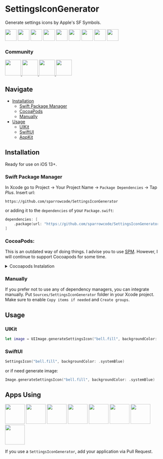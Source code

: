 # SettingsIconGenerator

Generate settings icons by Apple's SF Symbols.

<p float="left">
    <img src="https://cdn.ivanvorobei.io/github/sppermissions/permissions/notifications.png" width="38">
    <img src="https://cdn.ivanvorobei.io/github/sppermissions/permissions/location.png" width="38">
    <img src="https://cdn.ivanvorobei.io/github/sppermissions/permissions/microphone.png" width="38">
    <img src="https://cdn.ivanvorobei.io/github/sppermissions/permissions/motion.png" width="38">
    <img src="https://cdn.ivanvorobei.io/github/sppermissions/permissions/music.png" width="38">
    <img src="https://cdn.ivanvorobei.io/github/sppermissions/permissions/speech.png" width="38">
    <img src="https://cdn.ivanvorobei.io/github/sppermissions/permissions/bluetooth.png" width="38">
    <img src="https://cdn.ivanvorobei.io/github/sppermissions/permissions/tracking.png" width="38">
    <img src="https://cdn.ivanvorobei.io/github/sppermissions/permissions/faceid.png" width="38">
</p>

### Community

<p float="left">
    <a href="https://twitter.com/sparrowcode_en">
        <img src="https://cdn.sparrowcode.io/github%2Fbadges%2Ftwitter.png?version=4" height="52">
    </a>
    <a href="https://t.me/sparrowcode_en">
        <img src="https://cdn.sparrowcode.io/github/badges/telegram.png?version=1" height="52">
    </a>
    <a href="https://mastodon.social/@sparrowcode_en">
        <img src="https://cdn.sparrowcode.io/github/badges/mastodon.png?version=2" height="52">
    </a>
    <a href="#apps-using">
        <img src="https://cdn.sparrowcode.io/github/badges/download-on-the-appstore.png?version=4" height="52">
    </a>
</p>

## Navigate

- [Installation](#installation)
    - [Swift Package Manager](#swift-package-manager)
    - [CocoaPods](#cocoapods)
    - [Manually](#manually)
- [Usage](#usage)
    - [UIKit](#uikit)
    - [SwiftUI](#swiftui)
    - [AppKit](#appkit)

## Installation

Ready for use on iOS 13+.

### Swift Package Manager

In Xcode go to Project -> Your Project Name -> `Package Dependencies` -> Tap *Plus*. Insert url:

```
https://github.com/sparrowcode/SettingsIconGenerator
```

or adding it to the `dependencies` of your `Package.swift`:

```swift
dependencies: [
    .package(url: "https://github.com/sparrowcode/SettingsIconGenerator", .upToNextMajor(from: "1.0.0"))
]
```
### CocoaPods:

This is an outdated way of doing things. I advise you to use [SPM](#swift-package-manager). However, I will continue to support Cocoapods for some time.

<details><summary>Cocoapods Instalation</summary>

[CocoaPods](https://cocoapods.org) is a dependency manager. For usage and installation instructions, visit their website. To integrate using CocoaPods, specify it in your `Podfile`:

```ruby
pod 'SettingsIconGenerator'
```
</details>

### Manually

If you prefer not to use any of dependency managers, you can integrate manually. Put `Sources/SettingsIconGenerator` folder in your Xcode project. Make sure to enable `Copy items if needed` and `Create groups`.

## Usage

### UIKit

```swift
let image = UIImage.generateSettingsIcon("bell.fill", backgroundColor: .systemBlue)
```

### SwiftUI

```swift
SettingsIcon("bell.fill", backgroundColor: .systemBlue)
```

or if need generate image:

```swift
Image.generateSettingsIcon("bell.fill", backgroundColor: .systemBlue)
```

## Apps Using

<p float="left">
    <a href="https://apps.apple.com/app/id1624477055"><img src="https://cdn.sparrowcode.io/github/apps-using/id1624477055.png?v=2" height="65"></a>
    <a href="https://apps.apple.com/app/id1625641322"><img src="https://cdn.sparrowcode.io/github/apps-using/id1625641322.png?v=2" height="65"></a>
    <a href="https://apps.apple.com/app/id875280793"><img src="https://cdn.sparrowcode.io/github/apps-using/id875280793.png?v=2" height="65"></a>
    <a href="https://apps.apple.com/app/id743843090"><img src="https://cdn.sparrowcode.io/github/apps-using/id743843090.png?v=2" height="65"></a>
    <a href="https://apps.apple.com/app/id537070378"><img src="https://cdn.sparrowcode.io/github/apps-using/id537070378.png?v=2" height="65"></a>
    <a href="https://apps.apple.com/app/id1570676244"><img src="https://cdn.sparrowcode.io/github/apps-using/id1570676244.png?v=2" height="65"></a>
    <a href="https://apps.apple.com/app/id1617055933"><img src="https://cdn.sparrowcode.io/github/apps-using/id1617055933.png?v=2" height="65"></a>
    <a href="https://apps.apple.com/app/id6451087813"><img src="https://cdn.sparrowcode.io/github/apps-using/id6451087813.png?v=1" height="65"></a>
</p>

If you use a `SettingsIconGenerator`, add your application via Pull Request.
